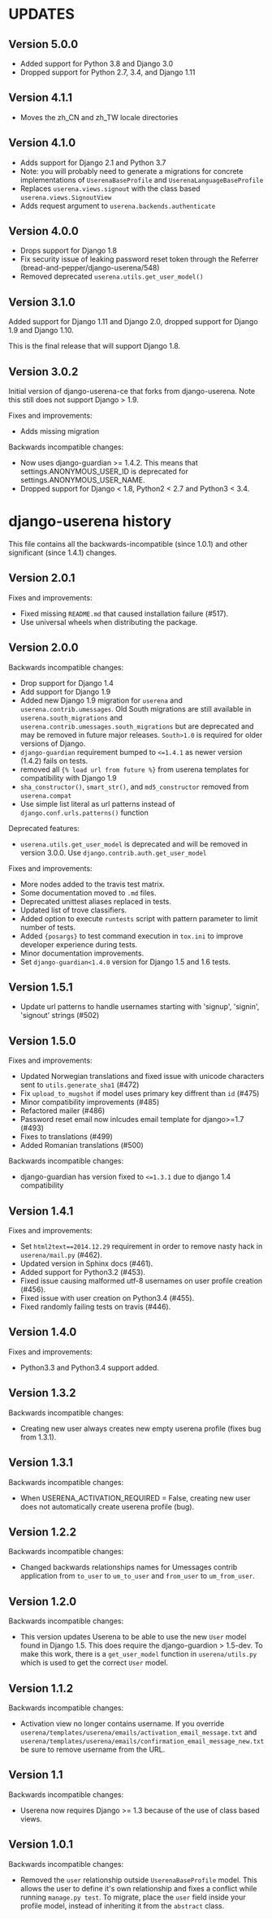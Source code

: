# UPDATES

## Version 5.0.0

- Added support for Python 3.8 and Django 3.0
- Dropped support for Python 2.7, 3.4, and Django 1.11

## Version 4.1.1

- Moves the zh_CN and zh_TW locale directories

## Version 4.1.0

- Adds support for Django 2.1 and Python 3.7
- Note: you will probably need to generate a migrations for concrete implementations of `UserenaBaseProfile` and `UserenaLanguageBaseProfile`
- Replaces `userena.views.signout` with the class based `userena.views.SignoutView`
- Adds request argument to `userena.backends.authenticate` 

## Version 4.0.0

- Drops support for Django 1.8
- Fix security issue of leaking password reset token through the Referrer (bread-and-pepper/django-userena/548)
- Removed deprecated `userena.utils.get_user_model()`

## Version 3.1.0

Added support for Django 1.11 and Django 2.0, dropped support for Django 1.9 
and Django 1.10.

This is the final release that will support Django 1.8.

## Version 3.0.2

Initial version of django-userena-ce that forks from django-userena. Note this
still does not support Django > 1.9.

Fixes and improvements:
- Adds missing migration

Backwards incompatible changes:
- Now uses django-guardian >= 1.4.2. This means that settings.ANONYMOUS_USER_ID
  is deprecated for settings.ANONYMOUS_USER_NAME.
- Dropped support for Django < 1.8, Python2 < 2.7 and Python3 < 3.4.

# django-userena history

This file contains all the backwards-incompatible (since 1.0.1) and other
significant (since 1.4.1) changes.

## Version 2.0.1

Fixes and improvements:

- Fixed missing `README.md` that caused installation failure (#517).
- Use universal wheels when distributing the package.

## Version 2.0.0

Backwards incompatible changes:

- Drop support for Django 1.4
- Add support for Django 1.9
- Added new Django 1.9 migration for `userena` and `userena.contrib.umessages`.
  Old South migrations are still available in `userena.south_migrations` and
  `userena.contrib.umessages.south_migrations` but are deprecated and may be
  removed in future major releases. `South>1.0` is required for older versions
  of Django.
- `django-guardian` requirement bumped to `<=1.4.1` as newer version (1.4.2)
  fails on tests.
- removed all `{% load url from future %}` from userena templates for
  compatibility with Django 1.9
- `sha_constructor()`, `smart_str()`, and `md5_constructor` removed from
  `userena.compat`
- Use simple list literal as url patterns instead of
  `django.conf.urls.patterns()` function

Deprecated features:

- `userena.utils.get_user_model` is deprecated and will be removed in version
   3.0.0. Use `django.contrib.auth.get_user_model`

Fixes and improvements:

- More nodes added to the travis test matrix.
- Some documentation moved to `.md` files.
- Deprecated unittest aliases replaced in tests.
- Updated list of trove classifiers.
- Added option to execute `runtests` script with pattern parameter to limit
  number of tests.
- Added `{posargs}` to test command execution in `tox.ini` to improve developer
  experience during tests.
- Minor documentation improvements.
- Set `django-guardian<1.4.0` version for Django 1.5 and 1.6 tests.


## Version 1.5.1

- Update url patterns to handle usernames starting with 'signup', 'signin',
  'signout' strings (#502)

## Version 1.5.0

Fixes and improvements:

- Updated Norwegian translations and fixed issue with unicode characters sent
  to `utils.generate_sha1` (#472)
- Fix `upload_to_mugshot` if model uses primary key diffrent than `id` (#475)
- Minor compatibility improvements (#485)
- Refactored mailer (#486)
- Password reset email now inlcudes email template for django>=1.7 (#493)
- Fixes to translations (#499)
- Added Romanian translations (#500)

Backwards incompatible changes:

- django-guardian has version fixed to `<=1.3.1` due to django 1.4 compatibility


## Version 1.4.1

Fixes and improvements:

- Set `html2text==2014.12.29` requirement in order to remove nasty hack
  in `userena/mail.py` (#462).
- Updated version in Sphinx docs (#461).
- Added support for Python3.2 (#453).
- Fixed issue causing malformed utf-8 usernames on user profile creation (#456).
- Fixed issue with user creation on Python3.4 (#455).
- Fixed randomly failing tests on travis (#446).


## Version 1.4.0

Fixes and improvements:

- Python3.3 and Python3.4 support added.


## Version 1.3.2

Backwards incompatible changes:

- Creating new user always creates new empty userena profile (fixes bug from 1.3.1).


## Version 1.3.1

Backwards incompatible changes:

- When USERENA_ACTIVATION_REQUIRED = False, creating new user does not automatically
  create userena profile (bug).


## Version 1.2.2

Backwards incompatible changes:

- Changed backwards relationships names for Umessages contrib application from
  `to_user` to `um_to_user` and `from_user` to `um_from_user`.


## Version 1.2.0

Backwards incompatible changes:

- This version updates Userena to be able to use the new `User` model found in
  Django 1.5. This does require the django-guardion > 1.5-dev. To make this
  work, there is a `get_user_model` function in `userena/utils.py` which is used
  to get the correct `User` model.


## Version 1.1.2

Backwards incompatible changes:

- Activation view no longer contains username. If you override
  `userena/templates/userena/emails/activation_email_message.txt` and
  `userena/templates/userena/emails/confirmation_email_message_new.txt` be sure
  to remove username from the URL.


## Version 1.1

Backwards incompatible changes:

- Userena now requires Django >= 1.3 because of the use of class based views.


## Version 1.0.1

Backwards incompatible changes:

- Removed the ``user`` relationship outside ``UserenaBaseProfile`` model. This
  allows the user to define it's own relationship and fixes a conflict while
  running ``manage.py test``. To migrate, place the ``user`` field inside your
  profile model, instead of inheriting it from the ``abstract`` class.
